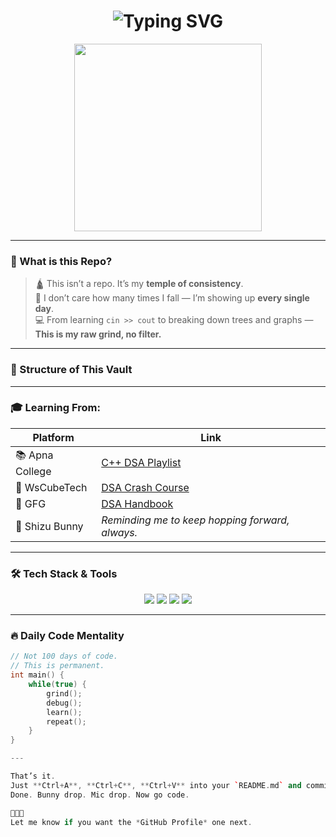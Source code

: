 <h1 align="center">
  <img src="https://readme-typing-svg.demolab.com?font=Fira+Code&weight=600&size=30&duration=3500&pause=1000&center=true&width=1000&lines=MANDANE+MANN's+C%2B%2B+DSA+Vault;One+Day+at+a+Time...;From+Struggle+to+Structure+%F0%9F%A7%9C;Coding+on+a+12+inch+Tablet+%F0%9F%8F%8A;Bunny+Hops+%26+Pointer+Chops" alt="Typing SVG">
</h1>

<p align="center">
  <img src="https://media.tenor.com/GfSX-u7VGM4AAAAC/coding.gif" width="300"/>
</p>

---

### 🧠 What is this Repo?

> 🛕 This isn’t a repo. It’s my **temple of consistency**.  
> 🪬 I don’t care how many times I fall — I’m showing up **every single day**.  
> 💻 From learning `cin >> cout` to breaking down trees and graphs —  
> **This is my raw grind, no filter.**

---

### 🧩 Structure of This Vault


---

### 🎓 Learning From:

| Platform        | Link                                                                 |
|----------------|----------------------------------------------------------------------|
| 📚 Apna College | [C++ DSA Playlist](https://youtube.com/playlist?list=PLfqMhTWNBTe0b2nM6JHVCnAkhQRGiZMSJ) |
| 🧠 WsCubeTech   | [DSA Crash Course](https://www.youtube.com/@WsCubeTech/playlists)    |
| 🧬 GFG          | [DSA Handbook](https://www.geeksforgeeks.org/data-structures/)       |
| 🐇 Shizu Bunny  | *Reminding me to keep hopping forward, always.*                      |

---

### 🛠️ Tech Stack & Tools

<p align="center">
  <img src="https://img.shields.io/badge/C%2B%2B-00599C?style=for-the-badge&logo=c%2B%2B&logoColor=white"/>
  <img src="https://img.shields.io/badge/VSCode-0078d7?style=for-the-badge&logo=visual-studio-code&logoColor=white"/>
  <img src="https://img.shields.io/badge/GitHub-000?style=for-the-badge&logo=github&logoColor=white"/>
  <img src="https://img.shields.io/badge/12+inch+Tablet-323232?style=for-the-badge&logo=android&logoColor=white"/>
</p>

---

### 🔥 Daily Code Mentality

```cpp
// Not 100 days of code.
// This is permanent.
int main() {
    while(true) {
        grind();
        debug();
        learn();
        repeat();
    }
}

---

That’s it.  
Just **Ctrl+A**, **Ctrl+C**, **Ctrl+V** into your `README.md` and commit.  
Done. Bunny drop. Mic drop. Now go code.

🐇💥🖕  
Let me know if you want the *GitHub Profile* one next.
